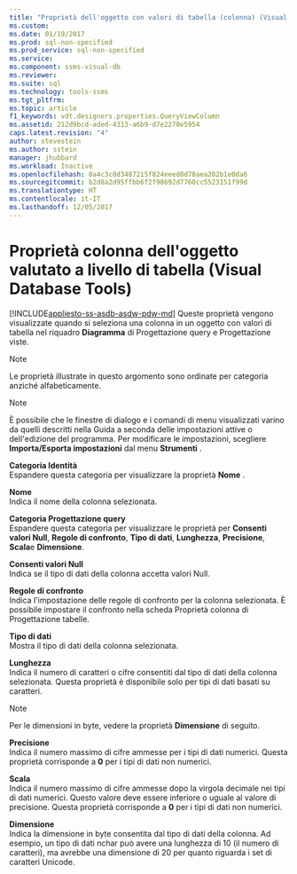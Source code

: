 ```yaml
---
title: "Proprietà dell'oggetto con valori di tabella (colonna) (Visual Database Tools) | Microsoft Docs"
ms.custom: 
ms.date: 01/19/2017
ms.prod: sql-non-specified
ms.prod_service: sql-non-specified
ms.service: 
ms.component: ssms-visual-db
ms.reviewer: 
ms.suite: sql
ms.technology: tools-ssms
ms.tgt_pltfrm: 
ms.topic: article
f1_keywords: vdt.designers.properties.QueryViewColumn
ms.assetid: 212d9bcd-aded-4313-a6b9-d7e2270e5954
caps.latest.revision: "4"
author: stevestein
ms.author: sstein
manager: jhubbard
ms.workload: Inactive
ms.openlocfilehash: 0a4c3c8d3487215f824eeed8d78aea202b1e0da6
ms.sourcegitcommit: b2d8a2d95ffbb6f2f98692d7760cc5523151f99d
ms.translationtype: HT
ms.contentlocale: it-IT
ms.lasthandoff: 12/05/2017
---
```

# <a name="table-valued-object-column-properties-visual-database-tools"></a>Proprietà colonna dell'oggetto valutato a livello di tabella (Visual Database Tools)
[!INCLUDE[appliesto-ss-asdb-asdw-pdw-md](../../includes/appliesto-ss-asdb-asdw-pdw-md.md)] Queste proprietà vengono visualizzate quando si seleziona una colonna in un oggetto con valori di tabella nel riquadro **Diagramma** di Progettazione query e Progettazione viste.  
  
> [!NOTE]  
> Le proprietà illustrate in questo argomento sono ordinate per categoria anziché alfabeticamente.  
  
> [!NOTE]  
> È possibile che le finestre di dialogo e i comandi di menu visualizzati varino da quelli descritti nella Guida a seconda delle impostazioni attive o dell'edizione del programma. Per modificare le impostazioni, scegliere **Importa/Esporta impostazioni** dal menu **Strumenti** .  
  
**Categoria Identità**  
Espandere questa categoria per visualizzare la proprietà **Nome** .  
  
**Nome**  
Indica il nome della colonna selezionata.  
  
**Categoria Progettazione query**  
Espandere questa categoria per visualizzare le proprietà per **Consenti valori Null**, **Regole di confronto**, **Tipo di dati**, **Lunghezza**, **Precisione**, **Scala**e **Dimensione**.  
  
**Consenti valori Null**  
Indica se il tipo di dati della colonna accetta valori Null.  
  
**Regole di confronto**  
Indica l'impostazione delle regole di confronto per la colonna selezionata. È possibile impostare il confronto nella scheda Proprietà colonna di Progettazione tabelle.  
  
**Tipo di dati**  
Mostra il tipo di dati della colonna selezionata.  
  
**Lunghezza**  
Indica il numero di caratteri o cifre consentiti dal tipo di dati della colonna selezionata. Questa proprietà è disponibile solo per tipi di dati basati su caratteri.  
  
> [!NOTE]  
> Per le dimensioni in byte, vedere la proprietà **Dimensione** di seguito.  
  
**Precisione**  
Indica il numero massimo di cifre ammesse per i tipi di dati numerici. Questa proprietà corrisponde a **0** per i tipi di dati non numerici.  
  
**Scala**  
Indica il numero massimo di cifre ammesse dopo la virgola decimale nei tipi di dati numerici. Questo valore deve essere inferiore o uguale al valore di precisione. Questa proprietà corrisponde a **0** per i tipi di dati non numerici.  
  
**Dimensione**  
Indica la dimensione in byte consentita dal tipo di dati della colonna. Ad esempio, un tipo di dati nchar può avere una lunghezza di 10 (il numero di caratteri), ma avrebbe una dimensione di 20 per quanto riguarda i set di caratteri Unicode.  
  
